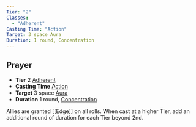 ```yaml
---
Tier: "2"
Classes:
  - "Adherent"
Casting Time: "Action"
Target: 3 space Aura
Duration: 1 round, Concentration
---
```

## Prayer
- **Tier** 2 [Adherent](app://obsidian.md/SRD/Archetypes/Adherent.md)
- **Casting Time** [Action](app://obsidian.md/SRD/Glossary/Action.md)
- **Target** 3 space [Aura](app://obsidian.md/Aura)
- **Duration** 1 round, [Concentration](app://obsidian.md/Concentration)

Allies are granted [[Edge]] on all rolls. When cast at a higher Tier,  add an additional round of duration for each Tier beyond 2nd.